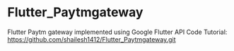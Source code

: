 # Flutter_Paytmgateway
Flutter Paytm gateway implemented using Google Flutter API
Code Tutorial:
https://github.com/shailesh1412/Flutter_Paytmgateway.git
